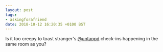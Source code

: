 ```yaml
---
layout: post
tags:
- askingforafriend
date: 2018-10-12 16:20:35 +0100 BST
---
```


Is it too creepy to toast stranger's [@untappd](https://tmblr.co/mk61KDhUv8ZaYecQUw1SyUw) check-ins happening in the same room as you?
